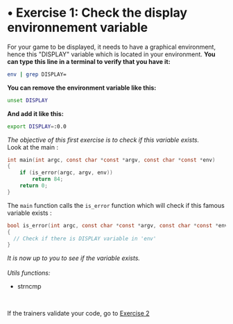 # • Exercise 1: Check the display environnement variable

For your game to be displayed, it needs to have a graphical environment, hence this "DISPLAY" variable which is located in your environment.
**You can type this line in a terminal to verify that you have it:**
```bash
env | grep DISPLAY=
```
**You can remove the environment variable like this:**
```bash
unset DISPLAY
```
**And add it like this:**
```bash
export DISPLAY=:0.0
```

_The objective of this first exercise is to check if this variable exists._
<br/>
Look at the main :
```c
int main(int argc, const char *const *argv, const char *const *env)
{
	if (is_error(argc, argv, env))
        return 84;
    return 0;
}
```

The `main` function calls the `is_error` function which will check if this famous variable exists :
```c
bool is_error(int argc, const char *const *argv, const char *const *env)
{
  // Check if there is DISPLAY variable in 'env'
}
```
_It is now up to you to see if the variable exists._
<br/><br/>
_Utils functions:_
- strncmp

<br/>

If the trainers validate your code, go to [Exercise 2](./doc/exercise2.md)

